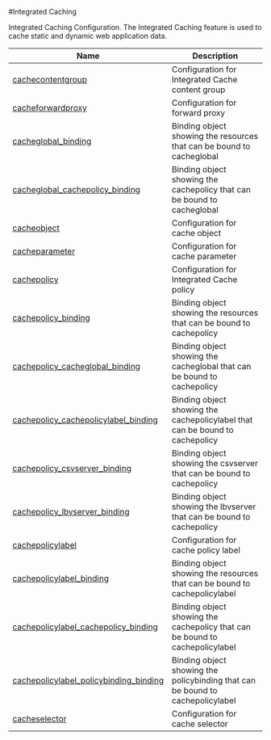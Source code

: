 #Integrated Caching

Integrated Caching Configuration. The Integrated Caching feature is used to cache static and dynamic web application data.


<table><thead><tr><th>Name</th><th>Description</th></tr></thead><tbody><tr><td><a href="../../../configuration/integrated-caching/cachecontentgroup/cachecontentgroup">cachecontentgroup</a></td><td>Configuration for Integrated Cache content group</td><tr><tr><td><a href="../../../configuration/integrated-caching/cacheforwardproxy/cacheforwardproxy">cacheforwardproxy</a></td><td>Configuration for forward proxy</td><tr><tr><td><a href="../../../configuration/integrated-caching/cacheglobal_binding/cacheglobal_binding">cacheglobal_binding</a></td><td>Binding object showing the resources that can be bound to cacheglobal</td><tr><tr><td><a href="../../../configuration/integrated-caching/cacheglobal_cachepolicy_binding/cacheglobal_cachepolicy_binding">cacheglobal_cachepolicy_binding</a></td><td>Binding object showing the cachepolicy that can be bound to cacheglobal</td><tr><tr><td><a href="../../../configuration/integrated-caching/cacheobject/cacheobject">cacheobject</a></td><td>Configuration for cache object</td><tr><tr><td><a href="../../../configuration/integrated-caching/cacheparameter/cacheparameter">cacheparameter</a></td><td>Configuration for cache parameter</td><tr><tr><td><a href="../../../configuration/integrated-caching/cachepolicy/cachepolicy">cachepolicy</a></td><td>Configuration for Integrated Cache policy</td><tr><tr><td><a href="../../../configuration/integrated-caching/cachepolicy_binding/cachepolicy_binding">cachepolicy_binding</a></td><td>Binding object showing the resources that can be bound to cachepolicy</td><tr><tr><td><a href="../../../configuration/integrated-caching/cachepolicy_cacheglobal_binding/cachepolicy_cacheglobal_binding">cachepolicy_cacheglobal_binding</a></td><td>Binding object showing the cacheglobal that can be bound to cachepolicy</td><tr><tr><td><a href="../../../configuration/integrated-caching/cachepolicy_cachepolicylabel_binding/cachepolicy_cachepolicylabel_binding">cachepolicy_cachepolicylabel_binding</a></td><td>Binding object showing the cachepolicylabel that can be bound to cachepolicy</td><tr><tr><td><a href="../../../configuration/integrated-caching/cachepolicy_csvserver_binding/cachepolicy_csvserver_binding">cachepolicy_csvserver_binding</a></td><td>Binding object showing the csvserver that can be bound to cachepolicy</td><tr><tr><td><a href="../../../configuration/integrated-caching/cachepolicy_lbvserver_binding/cachepolicy_lbvserver_binding">cachepolicy_lbvserver_binding</a></td><td>Binding object showing the lbvserver that can be bound to cachepolicy</td><tr><tr><td><a href="../../../configuration/integrated-caching/cachepolicylabel/cachepolicylabel">cachepolicylabel</a></td><td>Configuration for cache policy label</td><tr><tr><td><a href="../../../configuration/integrated-caching/cachepolicylabel_binding/cachepolicylabel_binding">cachepolicylabel_binding</a></td><td>Binding object showing the resources that can be bound to cachepolicylabel</td><tr><tr><td><a href="../../../configuration/integrated-caching/cachepolicylabel_cachepolicy_binding/cachepolicylabel_cachepolicy_binding">cachepolicylabel_cachepolicy_binding</a></td><td>Binding object showing the cachepolicy that can be bound to cachepolicylabel</td><tr><tr><td><a href="../../../configuration/integrated-caching/cachepolicylabel_policybinding_binding/cachepolicylabel_policybinding_binding">cachepolicylabel_policybinding_binding</a></td><td>Binding object showing the policybinding that can be bound to cachepolicylabel</td><tr><tr><td><a href="../../../configuration/integrated-caching/cacheselector/cacheselector">cacheselector</a></td><td>Configuration for cache selector</td><tr></tbody></table>
